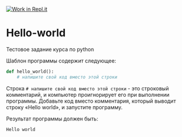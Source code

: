 [![Work in Repl.it](https://classroom.github.com/assets/work-in-replit-14baed9a392b3a25080506f3b7b6d57f295ec2978f6f33ec97e36a161684cbe9.svg)](https://classroom.github.com/online_ide?assignment_repo_id=4863688&assignment_repo_type=AssignmentRepo)
# Hello-world

Тестовое задание курса по python

Шаблон программы содержит следующее:
```python
def hello_world():
    # напишите свой код вместо этой строки

```
    
Строка `# напишите свой код вместо этой строки` - это строковый комментарий, и компьютер проигнорирует его при выполнении программы.
Добавьте код вместо комментария, который выводит строку «Hello world», и запустите программу.

Результат программы должен быть:

`Hello world`

